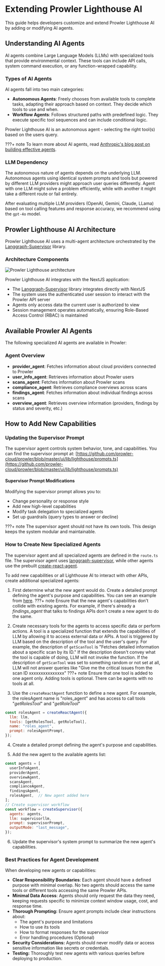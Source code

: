 # Extending Prowler Lighthouse AI

This guide helps developers customize and extend Prowler Lighthouse AI by adding or modifying AI agents.

## Understanding AI Agents

AI agents combine Large Language Models (LLMs) with specialized tools that provide environmental context. These tools can include API calls, system command execution, or any function-wrapped capability.

### Types of AI Agents

AI agents fall into two main categories:

- **Autonomous Agents**: Freely chooses from available tools to complete tasks, adapting their approach based on context. They decide which tools to use and when.
- **Workflow Agents**: Follows structured paths with predefined logic. They execute specific tool sequences and can include conditional logic.

Prowler Lighthouse AI is an autonomous agent - selecting the right tool(s) based on the users query.

???+ note
    To learn more about AI agents, read [Anthropic's blog post on building effective agents](https://www.anthropic.com/engineering/building-effective-agents).

### LLM Dependency

The autonomous nature of agents depends on the underlying LLM. Autonomous agents using identical system prompts and tools but powered by different LLM providers might approach user queries differently. Agent with one LLM might solve a problem efficiently, while with another it might take a different route or fail entirely.

After evaluating multiple LLM providers (OpenAI, Gemini, Claude, LLama) based on tool calling features and response accuracy, we recommend using the `gpt-4o` model.

## Prowler Lighthouse AI Architecture

Prowler Lighthouse AI uses a multi-agent architecture orchestrated by the [Langgraph-Supervisor](https://www.npmjs.com/package/@langchain/langgraph-supervisor) library.

### Architecture Components

<img src="../../tutorials/img/lighthouse-architecture.png" alt="Prowler Lighthouse architecture">

Prowler Lighthouse AI integrates with the NextJS application:

- The [Langgraph-Supervisor](https://www.npmjs.com/package/@langchain/langgraph-supervisor) library integrates directly with NextJS
- The system uses the authenticated user session to interact with the Prowler API server
- Agents only access data the current user is authorized to view
- Session management operates automatically, ensuring Role-Based Access Control (RBAC) is maintained

## Available Prowler AI Agents

The following specialized AI agents are available in Prowler:

### Agent Overview

- **provider_agent**: Fetches information about cloud providers connected to Prowler
- **user_info_agent**: Retrieves information about Prowler users
- **scans_agent**: Fetches information about Prowler scans
- **compliance_agent**: Retrieves compliance overviews across scans
- **findings_agent**: Fetches information about individual findings across scans
- **overview_agent**: Retrieves overview information (providers, findings by status and severity, etc.)

## How to Add New Capabilities

### Updating the Supervisor Prompt

The supervisor agent controls system behavior, tone, and capabilities. You can find the supervisor prompt at: [https://github.com/prowler-cloud/prowler/blob/master/ui/lib/lighthouse/prompts.ts](https://github.com/prowler-cloud/prowler/blob/master/ui/lib/lighthouse/prompts.ts)

#### Supervisor Prompt Modifications

Modifying the supervisor prompt allows you to:

- Change personality or response style
- Add new high-level capabilities
- Modify task delegation to specialized agents
- Set up guardrails (query types to answer or decline)

???+ note
    The supervisor agent should not have its own tools. This design keeps the system modular and maintainable.

### How to Create New Specialized Agents

The supervisor agent and all specialized agents are defined in the `route.ts` file. The supervisor agent uses [langgraph-supervisor](https://www.npmjs.com/package/@langchain/langgraph-supervisor), while other agents use the prebuilt [create-react-agent](https://langchain-ai.github.io/langgraphjs/how-tos/create-react-agent/).

To add new capabilities or all Lighthouse AI to interact with other APIs, create additional specialized agents:

1. First determine what the new agent would do. Create a detailed prompt defining the agent's purpose and capabilities. You can see an example from [here](https://github.com/prowler-cloud/prowler/blob/master/ui/lib/lighthouse/prompts.ts#L359-L385).
???+ note
    Ensure that the new agent's capabilities don't collide with existing agents. For example, if there's already a *findings_agent* that talks to findings APIs don't create a new agent to do the same.

2. Create necessary tools for the agents to access specific data or perform actions. A tool is a specialized function that extends the capabilities of LLM by allowing it to access external data or APIs. A tool is triggered by LLM based on the description of the tool and the user's query.
For example, the description of `getScanTool` is "Fetches detailed information about a specific scan by its ID." If the description doesn't convey what the tool is capable of doing, LLM will not invoke the function. If the description of `getScanTool` was set to something random or not set at all, LLM will not answer queries like "Give me the critical issues from the scan ID xxxxxxxxxxxxxxx"
???+ note
    Ensure that one tool is added to one agent only. Adding tools is optional. There can be agents with no tools at all.

3. Use the `createReactAgent` function to define a new agent. For example, the rolesAgent name is "roles_agent" and has access to call tools "*getRolesTool*" and "*getRoleTool*"
```js
const rolesAgent = createReactAgent({
  llm: llm,
  tools: [getRolesTool, getRoleTool],
  name: "roles_agent",
  prompt: rolesAgentPrompt,
});
```

4. Create a detailed prompt defining the agent's purpose and capabilities.

5. Add the new agent to the available agents list:
```js
const agents = [
  userInfoAgent,
  providerAgent,
  overviewAgent,
  scansAgent,
  complianceAgent,
  findingsAgent,
  rolesAgent,  // New agent added here
];
// Create supervisor workflow
const workflow = createSupervisor({
  agents: agents,
  llm: supervisorllm,
  prompt: supervisorPrompt,
  outputMode: "last_message",
});
```

6. Update the supervisor's system prompt to summarize the new agent's capabilities.

### Best Practices for Agent Development

When developing new agents or capabilities:

- **Clear Responsibility Boundaries**: Each agent should have a defined purpose with minimal overlap. No two agents should access the same tools or different tools accessing the same Prowler APIs.
- **Minimal Data Access**: Agents should only request the data they need, keeping requests specific to minimize context window usage, cost, and response time.
- **Thorough Prompting:** Ensure agent prompts include clear instructions about:
    - The agent's purpose and limitations
    - How to use its tools
    - How to format responses for the supervisor
    - Error handling procedures (Optional)
- **Security Considerations:** Agents should never modify data or access sensitive information like secrets or credentials.
- **Testing:** Thoroughly test new agents with various queries before deploying to production.
